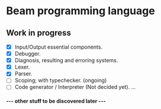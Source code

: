 # Beam programming language

## Work in progress
- [x] Input/Output essential components.
- [x] Debugger.
- [x] Diagnosis, resulting and erroring systems.
- [x] Lexer.
- [x] Parser.
- [ ] Scoping; with typechecker.    (ongoing)
- [ ] Code generator / Interpreter (Not decided yet).
...
#### --- other stuff to be discovered later ---
